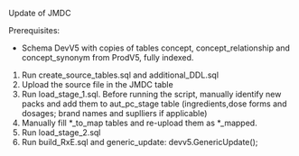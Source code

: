 Update of JMDC

Prerequisites:
- Schema DevV5 with copies of tables concept, concept_relationship and concept_synonym from ProdV5, fully indexed.

1. Run create_source_tables.sql and additional_DDL.sql
2. Upload the source file in the JMDC table 
4. Run load_stage_1.sql. Before running the script, manually identify new packs and add them to aut_pc_stage table (ingredients,dose forms and dosages; brand names and suplliers if applicable)
5. Manually fill *_to_map tables and re-upload them as *_mapped. 
6. Run load_stage_2.sql
7. Run build_RxE.sql and generic_update: devv5.GenericUpdate();
